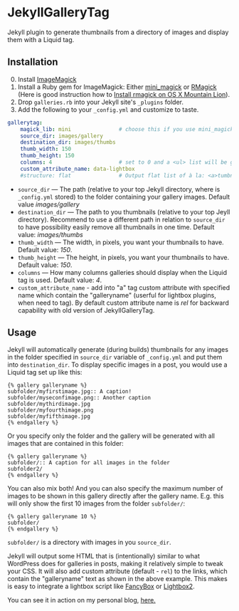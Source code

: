 JekyllGalleryTag
================

Jekyll plugin to generate thumbnails from a directory of images and display them with a Liquid tag.

Installation
------------
0. Install [ImageMagick](http://www.imagemagick.org/)
1. Install a Ruby gem for ImageMagick: Either [mini_magick](https://github.com/minimagick/minimagick) or [RMagick](https://github.com/rmagick/rmagick) (Here is good instruction how to [Install rmagick on OS X Mountain Lion](https://coderwall.com/p/mwtoya)).
2. Drop `galleries.rb` into your Jekyll site's `_plugins` folder.
3. Add the following to your `_config.yml` and customize to taste.

``` yaml
gallerytag:
    magick_lib: mini               # choose this if you use mini_magick
    source_dir: images/gallery
    destination_dir: images/thumbs
    thumb_width: 150
    thumb_height: 150
    columns: 4                     # set to 0 and a <ul> list will be generated
    custom_attribute_name: data-lightbox
    #structure: flat               # Output flat list of à la: <a>tumbnail-1</a>...<a>tumbnail-n</a>
```

* `source_dir` — The path (relative to your top Jekyll directory, where is `_config.yml` stored) to the folder containing your gallery images. Default value _images/gallery_
* `destination_dir` — The path to you thumbnails (relative to your top Jeyll directory). Recommend to use a different path in relation to `source_dir` to have possibility easily remove all thumbnails in one time. Default value: _images/thumbs_
* `thumb_width` — The width, in pixels, you want your thumbnails to have. Default value: _150_.
* `thumb_height` — The height, in pixels, you want your thumbnails to have. Default value: _150_.
* `columns` — How many columns galleries should display when the Liquid tag is used. Default value: _4_.
* `custom_attribute_name` - add into "a" tag custom attribute with specified name which contain the "galleryname" (userful for lightbox plugins, when need to tag). By default custom attribute name is _rel_ for backward capability with old version of JekyllGalleryTag.

Usage
-------

Jekyll will automatically generate (during builds) thumbnails for any images in the folder specified in `source_dir` variable of `_config.yml` and put them into `destination_dir`. To display specific images in a post, you would use a Liquid tag set up like this:

```
{% gallery galleryname %}
subfolder/myfirstimage.jpg:: A caption!
subfolder/myseconfimage.png:: Another caption
subfolder/mythirdimage.jpg
subfolder/myfourthimage.png
subfolder/myfifthimage.jpg
{% endgallery %}
```

Or you specify only the folder and the gallery will be generated with all images that are contained in this folder:

```
{% gallery galleryname %}
subfolder/:: A caption for all images in the folder
subfolder2/
{% endgallery %}
```

You can also mix both! And you can also specify the maximum number of images to be shown in this gallery directly after the gallery name. E.g. this will only show the first 10 images from the folder `subfolder/`:

```
{% gallery galleryname 10 %}
subfolder/
{% endgallery %}
```

`subfolder/` is a directory with images in you `source_dir`.

Jekyll will output some HTML that is (intentionally) similar to what WordPress does for galleries in posts, making it relatively simple to tweak your CSS. It will also add custom attribute (default - `rel`) to the links, which contain the "galleryname" text as shown in the above example. This makes is easy to integrate a lightbox script like [FancyBox](http://fancyapps.com/fancybox/) or [Lightbox2](http://lokeshdhakar.com/projects/lightbox2/).

You can see it in action on my personal blog, [here.](http://matt.harzewski.com/2012/03/13/winterspyre-a-minecraft-creation/)
